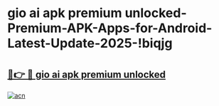 # gio ai apk premium unlocked-Premium-APK-Apps-for-Android-Latest-Update-2025-!biqjg

# <h2><a href="https://googleone.com">🔗👉 🔴 gio ai apk premium unlocked</a></h2>

[![acn](https://github.com/user-attachments/assets/0f9c940e-d8b0-45ae-aac7-cd30a18b3e1c)](https://googleone.com)

